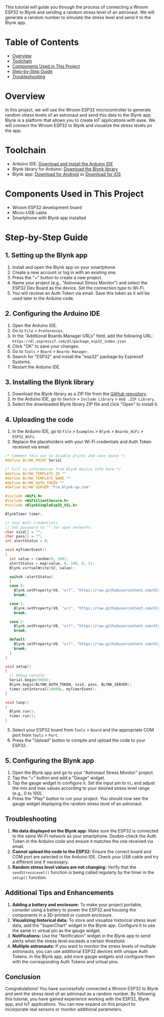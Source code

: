 This tutorial will guide you through the process of connecting a Wroom ESP32 to Blynk and sending a random stress level of an astronaut. We will generate a random number to simulate the stress level and send it to the Blynk app.

# Table of Contents

- [Overview](#overview)
- [Toolchain](#toolchain)
- [Components Used in This Project](#components-used-in-this-project)
- [Step-by-Step Guide](#step-by-step-guide)
- [Troubleshooting](#troubleshooting)

# Overview

In this project, we will use the Wroom ESP32 microcontroller to generate random stress levels of an astronaut and send this data to the Blynk app. Blynk is a platform that allows you to create IoT applications with ease. We will connect the Wroom ESP32 to Blynk and visualize the stress levels on the app.

# Toolchain

- Arduino IDE: [Download and install the Arduino IDE](https://www.arduino.cc/en/software)
- Blynk library for Arduino: [Download the Blynk library](https://github.com/blynkkk/blynk-library/releases)
- Blynk app: [Download for Android](https://play.google.com/store/apps/details?id=cc.blynk) or [Download for iOS](https://apps.apple.com/us/app/blynk-iot-for-arduino-esp32/id808760481)

# Components Used in This Project

- Wroom ESP32 development board
- Micro-USB cable
- Smartphone with Blynk app installed

# Step-by-Step Guide

## 1. Setting up the Blynk app

1. Install and open the Blynk app on your smartphone.
2. Create a new account or log in with an existing one.
3. Press the "+" button to create a new project.
4. Name your project (e.g., "Astronaut Stress Monitor") and select the ESP32 Dev Board as the device. Set the connection type to Wi-Fi.
5. You will receive an Auth Token via email. Save this token as it will be used later in the Arduino code.

## 2. Configuring the Arduino IDE

1. Open the Arduino IDE.
2. Go to `File` > `Preferences`.
3. In the "Additional Boards Manager URLs" field, add the following URL: `https://dl.espressif.com/dl/package_esp32_index.json`
4. Click "OK" to save your changes.
5. Go to `Tools` > `Board` > `Boards Manager`.
6. Search for "ESP32" and install the "esp32" package by Espressif Systems.
7. Restart the Arduino IDE.

## 3. Installing the Blynk library

1. Download the Blynk library as a ZIP file from the [GitHub repository](https://github.com/blynkkk/blynk-library/releases).
2. In the Arduino IDE, go to `Sketch` > `Include Library` > `Add .ZIP Library`.
3. Select the downloaded Blynk library ZIP file and click "Open" to install it.

## 4. Uploading the code

1. In the Arduino IDE, go to `File` > `Examples` > `Blynk` > `Boards_WiFi` > `ESP32_WiFi`.
2. Replace the placeholders with your Wi-Fi credentials and Auth Token received via email:

```cpp
/* Comment this out to disable prints and save space */
#define BLYNK_PRINT Serial

/* Fill in information from Blynk Device Info here */
#define BLYNK_TEMPLATE_ID ""
#define BLYNK_TEMPLATE_NAME ""
#define BLYNK_AUTH_TOKEN ""
#define BLYNK_SERVER "fra.blynk-qa.com"

#include <WiFi.h>
#include <WiFiClientSecure.h>
#include <BlynkSimpleEsp32_SSL.h>

BlynkTimer timer;

// Your WiFi credentials.
// Set password to "" for open networks.
char ssid[] = "";
char pass[] = "";
int alertStatus = 0;

void myTimerEvent()
{
  int value = random(0, 100);
  alertStatus = map(value, 0, 100, 0, 2);
  Blynk.virtualWrite(V2, value);

  switch (alertStatus)
  {
  case 0:
    Blynk.setProperty(V0, "url", "https://raw.githubusercontent.com/blynkkk/docs/main/unused/astronaut.json");
    break;

  case 1:
    Blynk.setProperty(V0, "url", "https://raw.githubusercontent.com/blynkkk/docs/main/unused/orangealert.json");
    break;

  case 2:
    Blynk.setProperty(V0, "url", "https://raw.githubusercontent.com/blynkkk/docs/main/unused/redalert.json");
    break;

  default:
    Blynk.setProperty(V0, "url", "https://raw.githubusercontent.com/blynkkk/docs/main/unused/astronaut.json");
    break;
  }
}

void setup()
{
  // Debug console
  Serial.begin(9600);
  Blynk.begin(BLYNK_AUTH_TOKEN, ssid, pass, BLYNK_SERVER);
  timer.setInterval(10000L, myTimerEvent);
}

void loop()
{
  Blynk.run();
  timer.run();
}
```

5. Select your ESP32 board from `Tools` > `Board` and the appropriate COM port from `Tools` > `Port`.
6. Press the "Upload" button to compile and upload the code to your ESP32.

## 5. Configuring the Blynk app

1. Open the Blynk app and go to your "Astronaut Stress Monitor" project.
2. Tap the "+" button and add a "Gauge" widget.
3. Tap the gauge widget to configure it. Set the input pin to `V1`, and adjust the min and max values according to your desired stress level range (e.g., 0 to 100).
4. Press the "Play" button to run your project. You should now see the gauge widget displaying the random stress level of an astronaut.

## Troubleshooting

1. **No data displayed on the Blynk app:** Make sure the ESP32 is connected to the same Wi-Fi network as your smartphone. Double-check the Auth Token in the Arduino code and ensure it matches the one received via email.
2. **Cannot upload the code to the ESP32:** Ensure the correct board and COM port are selected in the Arduino IDE. Check your USB cable and try a different one if necessary.
3. **Random stress level values are not changing:** Verify that the `sendStressLevel()` function is being called regularly by the timer in the `setup()` function.

## Additional Tips and Enhancements

1. **Adding a battery and enclosure:** To make your project portable, consider using a battery to power the ESP32 and housing the components in a 3D-printed or custom enclosure.
2. **Visualizing historical data:** To store and visualize historical stress level data, add the "SuperChart" widget in the Blynk app. Configure it to use the same `V1` virtual pin as the gauge widget.
3. **Notifications:** Use the "Notification" widget in the Blynk app to send alerts when the stress level exceeds a certain threshold.
4. **Multiple astronauts:** If you want to monitor the stress levels of multiple astronauts, you can use additional ESP32 devices with unique Auth Tokens. In the Blynk app, add more gauge widgets and configure them with the corresponding Auth Tokens and virtual pins.

## Conclusion

Congratulations! You have successfully connected a Wroom ESP32 to Blynk and sent the stress level of an astronaut as a random number. By following this tutorial, you have gained experience working with the ESP32, Blynk app, and IoT applications. You can now expand on this project to incorporate real sensors or monitor additional parameters.
